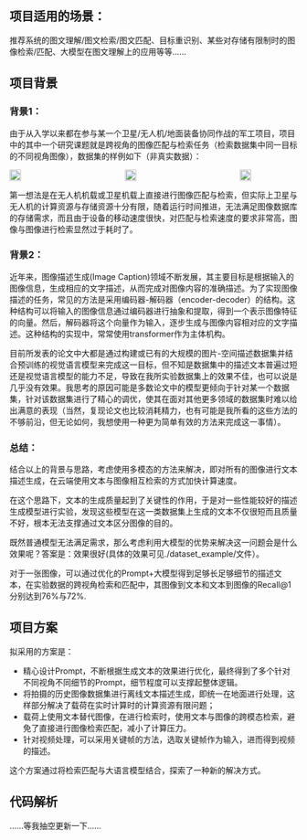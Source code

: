 ## 项目适用的场景：
推荐系统的图文理解/图文检索/图文匹配、目标重识别、某些对存储有限制时的图像检索/匹配、大模型在图文理解上的应用等等......

## 项目背景
### 背景1：

由于从入学以来都在参与某一个卫星/无人机/地面装备协同作战的军工项目，项目中的其中一个研究课题就是跨视角的图像匹配与检索任务（检索数据集中同一目标的不同视角图像），数据集的样例如下（非真实数据）：
<div style="display: flex; justify-content: space-between; align-items: center;gap:10%;">
  <img src="https://github.com/user-attachments/assets/60b928b5-59ad-488c-b147-b943a2a03d01" style="width:20%; height:auto;">
  <img src="https://github.com/user-attachments/assets/d41359b5-fd7c-4df6-bda6-4d3c75362673" style="width:20%; height:auto;">
  <img src="https://github.com/user-attachments/assets/a69e0877-215f-4a8f-8c30-6c5514c29be6" style="width:20%; height:auto;">
</div>

第一想法是在无人机机载或卫星机载上直接进行图像匹配与检索，但实际上卫星与无人机的计算资源与存储资源十分有限，随着运行时间推进，无法满足图像数据库的存储需求，而且由于设备的移动速度很快，对匹配与检索速度的要求非常高，图像与图像进行检索显然过于耗时了。

### 背景2：

近年来，图像描述生成(Image Caption)领域不断发展，其主要目标是根据输入的图像信息，生成相应的文字描述，从而完成对图像内容的准确描述。为了实现图像描述的任务，常见的方法是采用编码器-解码器（encoder-decoder）的结构。这种结构可以将输入的图像信息通过编码器进行抽象和提取，得到一个表示图像特征的向量。然后，解码器将这个向量作为输入，逐步生成与图像内容相对应的文字描述。这种结构的实现中，常常使用transformer作为主体机构。

目前所发表的论文中大都是通过构建或已有的大规模的图片-空间描述数据集并结合预训练的视觉语言模型来完成这一目标，但不知是数据集中的描述文本普遍过短还是视觉语言模型的能力不足，导致在我所实验数据集上的效果不佳，也可以说是几乎没有效果。我思考的原因可能是多数论文中的模型更倾向于针对某一个数据集，针对该数据集进行了精心的调优，使其在面对其他更多领域的数据集时难以给出满意的表现（当然，复现论文也比较消耗精力，也有可能是我所看的这些方法的不够前沿，但无论如何，我想使用一种更为简单有效的方法来完成这一事情）。

### 总结：
  结合以上的背景与思路，考虑使用多模态的方法来解决，即对所有的图像进行文本描述生成，在云端使用文本与图像相互检索的方式加快计算速度。
  
  在这个思路下，文本的生成质量起到了关键性的作用，于是对一些性能较好的描述生成模型进行实验，发现这些模型在这一类数据集上生成的文本不仅很短而且质量不好，根本无法支撑通过文本区分图像的目的。
  
  既然普通模型无法满足需求，那么考虑利用大模型的优势来解决这一问题会是什么效果呢？答案是：效果很好(具体的效果可见./dataset_example/文件）。
  
  对于一张图像，可以通过优化的Prompt+大模型得到足够长足够细节的描述文本，在实验数据的跨视角检索和匹配中，其图像到文本和文本到图像的Recall@1分别达到76%与72%.

## 项目方案
拟采用的方案是：
- 精心设计Prompt，不断根据生成文本的效果进行优化，最终得到了多个针对不同视角不同细节的Prompt，细节程度可以支撑起整体逻辑。
- 将拍摄的历史图像数据集进行离线文本描述生成，即统一在地面进行处理，这样部分解决了载荷在实时计算时的计算资源有限问题；
- 载荷上使用文本替代图像，在进行检索时，使用文本与图像的跨模态检索，避免了直接进行图像检索匹配，减小了计算压力。
- 针对视频处理，可以采用关键帧的方法，选取关键帧作为输入，进而得到视频的描述。






这个方案通过将检索匹配与大语言模型结合，探索了一种新的解决方式。

## 代码解析
......等我抽空更新一下......

